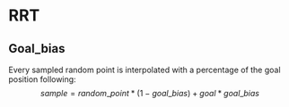 # RRT

## Goal_bias

Every sampled random point is interpolated with a percentage of the goal position following:
$$sample = random\_point*(1 - goal\_bias) + goal * goal\_bias$$

